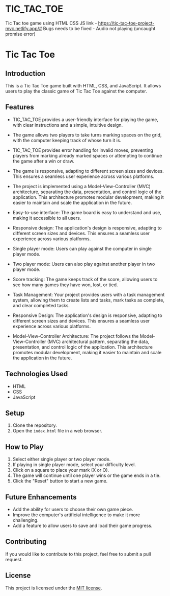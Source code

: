 # TIC_TAC_TOE
 Tic Tac toe game using HTML CSS JS
 link - https://tic-tac-toe-project-mvc.netlify.app/#
Bugs needs to be fixed - Audio not playing (uncaught promise error)




# Tic Tac Toe

## Introduction

This is a Tic Tac Toe game built with HTML, CSS, and JavaScript. It allows users to play the classic game of Tic Tac Toe against the computer.

## Features
 - TIC_TAC_TOE provides a user-friendly interface for playing the game, with clear instructions and a simple, intuitive design.
- The game allows two players to take turns marking spaces on the grid, with the computer keeping track of whose turn it is.
- TIC_TAC_TOE provides error handling for invalid moves, preventing players from marking already marked spaces or attempting to continue the game after a win or draw.
- The game is responsive, adapting to different screen sizes and devices. This ensures a seamless user experience across various platforms.
- The project is implemented using a Model-View-Controller (MVC) architecture, separating the data, presentation, and control logic of the application. This architecture promotes modular development, making it easier to maintain and scale the application in the future.
- Easy-to-use interface: The game board is easy to understand and use, making it accessible to all users.

- Responsive design: The application's design is responsive, adapting to different screen sizes and devices. This ensures a seamless user experience across various platforms.

- Single player mode: Users can play against the computer in single player mode.

- Two player mode: Users can also play against another player in two player mode.

- Score tracking: The game keeps track of the score, allowing users to see how many games they have won, lost, or tied.
 

- Task Management: Your project provides users with a task management system, allowing them to create lists and tasks, mark tasks as complete, and clear completed tasks.


- Responsive Design: The application's design is responsive, adapting to different screen sizes and devices. This ensures a seamless user experience across various platforms.

- Model-View-Controller Architecture: The project follows the Model-View-Controller (MVC) architectural pattern, separating the data, presentation, and control logic of the application. This architecture promotes modular development, making it easier to maintain and scale the application in the future.

## Technologies Used

- HTML
- CSS
- JavaScript

## Setup

1. Clone the repository.
2. Open the `index.html` file in a web browser.

## How to Play

1. Select either single player or two player mode.
2. If playing in single player mode, select your difficulty level.
3. Click on a square to place your mark (X or O).
4. The game will continue until one player wins or the game ends in a tie.
5. Click the "Reset" button to start a new game.

## Future Enhancements

- Add the ability for users to choose their own game piece.
- Improve the computer's artificial intelligence to make it more challenging.
- Add a feature to allow users to save and load their game progress.

## Contributing

If you would like to contribute to this project, feel free to submit a pull request.

## License

This project is licensed under the [MIT license](https://opensource.org/licenses/MIT).

